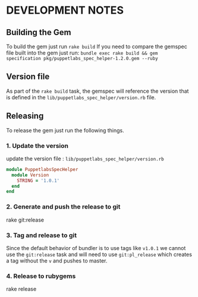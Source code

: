 # DEVELOPMENT NOTES

## Building the Gem
To build the gem just run `rake build`
If you need to compare the gemspec file built into the gem just run:
`bundle exec rake build && gem specification pkg/puppetlabs_spec_helper-1.2.0.gem --ruby`

## Version file
As part of the `rake build` task, the gemspec will reference the version that is
defined in the `lib/puppetlabs_spec_helper/version.rb` file.  

## Releasing
To release the gem just run the following things.

### 1. Update the version
update the version file : `lib/puppetlabs_spec_helper/version.rb`

```ruby
module PuppetlabsSpecHelper
  module Version
    STRING = '1.0.1'
  end
end
```

### 2. Generate and push the release to git
rake git:release

### 3. Tag and release to git
Since the default behavior of bundler is to use tags like `v1.0.1` we cannot use
the `git:release` task and will need to use `git:pl_release` which creates a tag
without the `v` and pushes to master.

### 4. Release to rubygems
rake release
